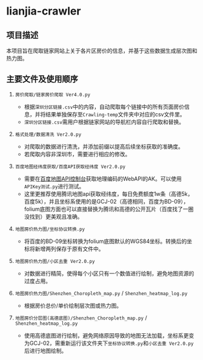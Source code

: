 # lianjia-crawler

## 项目描述
本项目旨在爬取链家网站上关于各片区房价的信息，并基于这些数据生成层次图和热力图。

## 主要文件及使用顺序

1. `房价爬取/链家房价爬取 Ver4.0.py`
   - 根据`深圳分区链接.csv`中的内容，自动爬取每个链接中的所有页面房价信息，并将结果单独保存至`Crawling-temp`文件夹中对应的csv文件里。
   - `深圳分区链接.csv`需用户根据链家网站的导航栏内容自行爬取和替换。

2. `格式处理/数据清洗 Ver2.0.py`
   - 对爬取的数据进行清洗，并添加前缀以提高后续坐标获取的准确度。
   - 若爬取内容非深圳市，需要进行相应的修改。

3. `百度地图经纬度获取/百度API获取经纬度 Ver2.0.py`
   - 需要在[百度地图API控制台](https://lbsyun.baidu.com/apiconsole/key#/home)获取地理编码的WebAPI的AK。可以使用`APIKey测试.py`进行测试。
   - 这里更推荐使用腾讯地图api获取经纬度，每日免费额度1w条（高德5k，百度5k），并且坐标系使用的是GCJ-02（高德相同，百度为BD-09），folium底图方面也可以直接替换为腾讯和高德的公开瓦片（百度找了一圈没找到）更美观且准确。

4. `地图房价热力图/坐标协议转换.py`
   - 将百度的BD-09坐标转换为folium底图默认的WGS84坐标。转换后的坐标将新增两列保存于原有文件中。

5. `地图房价热力图/小区去重 Ver2.0.py`
   - 对数据进行精简，使得每个小区只有一个数值进行绘制，避免地图资源的过度占用。

6. `地图房价热力图/Shenzhen_Choropleth_map.py` / `Shenzhen_heatmap_log.py`
   - 根据房价总价/单价绘制层次图或热力图。

7. `地图房价分层图(高德底图)/Shenzhen_Choropleth_map.py` / `Shenzhen_heatmap_log.py`
   - 使用高德底图进行绘制，避免网络原因导致的地图无法加载，坐标系更变为GCJ-02，需重新运行该文件夹下`坐标协议转换.py`和`小区去重 Ver2.0.py`后进行地图绘制。
